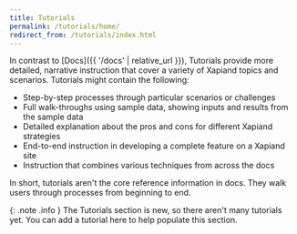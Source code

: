 ```yaml
---
title: Tutorials
permalink: /tutorials/home/
redirect_from: /tutorials/index.html
---
```


In contrast to [Docs]({{ '/docs' | relative_url }}), Tutorials provide more detailed, narrative
instruction that cover a variety of Xapiand topics and scenarios. Tutorials
might contain the following:

* Step-by-step processes through particular scenarios or challenges
* Full walk-throughs using sample data, showing inputs and results from the sample data
* Detailed explanation about the pros and cons for different Xapiand strategies
* End-to-end instruction in developing a complete feature on a Xapiand site
* Instruction that combines various techniques from across the docs

In short, tutorials aren't the core reference information in docs. They walk
users through processes from beginning to end.

{: .note .info }
The Tutorials section is new, so there aren't many tutorials yet.
You can add a tutorial here to help populate this section.
